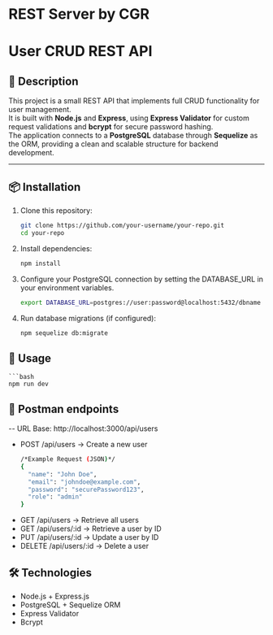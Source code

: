 # REST Server by CGR

# User CRUD REST API  

## 📖 Description  
This project is a small REST API that implements full CRUD functionality for user management.  
It is built with **Node.js** and **Express**, using **Express Validator** for custom request validations and **bcrypt** for secure password hashing.  
The application connects to a **PostgreSQL** database through **Sequelize** as the ORM, providing a clean and scalable structure for backend development.  

---

## 📦 Installation  

1. Clone this repository:  
   ```bash
   git clone https://github.com/your-username/your-repo.git
   cd your-repo
2. Install dependencies:
    ```bash
    npm install
3. Configure your PostgreSQL connection by setting the DATABASE_URL in your environment variables.
    ```bash
    export DATABASE_URL=postgres://user:password@localhost:5432/dbname
4. Run database migrations (if configured):
    ```bash
    npm sequelize db:migrate

## 🚀 Usage
    ```bash
    npm run dev

## 📌 Postman endpoints
-- URL Base: http://localhost:3000/api/users
- POST /api/users → Create a new user
    ```bash
    /*Example Request (JSON)*/
    {
      "name": "John Doe",
      "email": "johndoe@example.com",
      "password": "securePassword123",
      "role": "admin"
    }
- GET /api/users → Retrieve all users
- GET /api/users/:id → Retrieve a user by ID
- PUT /api/users/:id → Update a user by ID
- DELETE /api/users/:id → Delete a user


## 🛠️ Technologies

- Node.js + Express.js
- PostgreSQL + Sequelize ORM
- Express Validator
- Bcrypt
